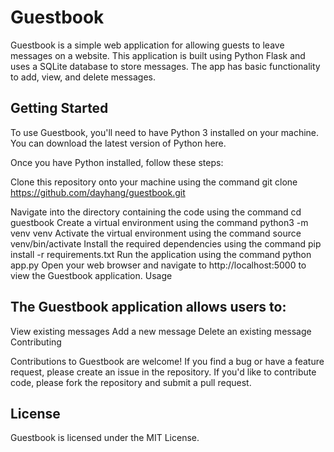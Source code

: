 # Guestbook

Guestbook is a simple web application for allowing guests to leave messages on a website. This application is built using Python Flask and uses a SQLite database to store messages. The app has basic functionality to add, view, and delete messages.

## Getting Started

To use Guestbook, you'll need to have Python 3 installed on your machine. You can download the latest version of Python here.

Once you have Python installed, follow these steps:

Clone this repository onto your machine using the command git clone https://github.com/dayhang/guestbook.git

Navigate into the directory containing the code using the command cd guestbook
Create a virtual environment using the command python3 -m venv venv
Activate the virtual environment using the command source venv/bin/activate
Install the required dependencies using the command pip install -r requirements.txt
Run the application using the command python app.py
Open your web browser and navigate to http://localhost:5000 to view the Guestbook application.
Usage

## The Guestbook application allows users to:

View existing messages
Add a new message
Delete an existing message
Contributing

Contributions to Guestbook are welcome! If you find a bug or have a feature request, please create an issue in the repository. If you'd like to contribute code, please fork the repository and submit a pull request.

## License

Guestbook is licensed under the MIT License.
